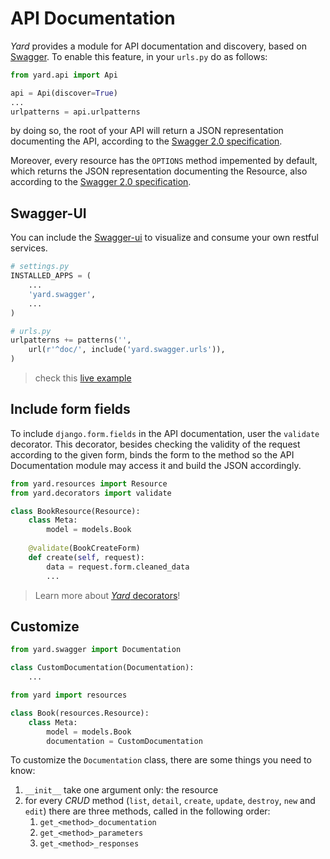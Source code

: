 # API Documentation

*Yard* provides a module for API documentation and discovery, based on [Swagger](http://swagger.io/). To enable this feature, in your `urls.py` do as follows:

```python
from yard.api import Api

api = Api(discover=True)
...
urlpatterns = api.urlpatterns
```

by doing so, the root of your API will return a JSON representation documenting the API, according to the [Swagger 2.0 specification](https://github.com/swagger-api/swagger-spec).

Moreover, every resource has the `OPTIONS` method impemented by default, which returns the JSON representation documenting the Resource, also according to the [Swagger 2.0 specification](https://github.com/swagger-api/swagger-spec).


## Swagger-UI

You can include the [Swagger-ui](https://github.com/swagger-api/swagger-ui) to visualize and consume your own restful services.

```python
# settings.py
INSTALLED_APPS = (
    ...
    'yard.swagger', 
    ...
)
```

```python
# urls.py
urlpatterns += patterns('',
    url(r'^doc/', include('yard.swagger.urls')),
)
```

> check this [live example](http://petstore.swagger.io/)


## Include form fields

To include `django.form.fields` in the API documentation, user the `validate` decorator. This decorator, besides checking the validity of the request according to the given form, binds the form to the method so the API Documentation module may access it and build the JSON accordingly.

```python
from yard.resources import Resource
from yard.decorators import validate

class BookResource(Resource):
    class Meta:
        model = models.Book
    
    @validate(BookCreateForm)
    def create(self, request):
        data = request.form.cleaned_data
        ...
```    

> Learn more about [*Yard* decorators](/laginha/yard/blob/develop/docs/decorators.md)!


## Customize

```python 
from yard.swagger import Documentation

class CustomDocumentation(Documentation):
    ...
```

```python 
from yard import resources

class Book(resources.Resource):
    class Meta:
        model = models.Book
        documentation = CustomDocumentation
```

To customize the `Documentation` class, there are some things you need to know:

1. `__init__` take one argument only: the resource
2. for every *CRUD* method (`list`, `detail`, `create`, `update`, `destroy`, `new` and `edit`) there are three methods, called in the following order:
    1. `get_<method>_documentation`
    2. `get_<method>_parameters`
    3. `get_<method>_responses`

